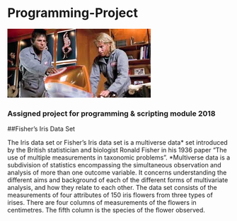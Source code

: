 # Programming-Project
![](Zoolander.jpg)
### Assigned project for programming &amp; scripting module 2018
##Fisher’s Iris Data Set

The Iris data set or Fisher’s Iris data set is a multiverse data* set introduced by the British statistician and biologist Ronald Fisher in his 1936 paper “The use of multiple measurements in taxonomic problems”.
*Multiverse data is a subdivision of statistics encompassing the simultaneous observation and analysis of more than one outcome variable. It concerns understanding the different aims and background of each of the different forms of multivariate analysis, and how they relate to each other.
The data set consists of the measurements of four attributes of 150 iris flowers from three types of irises. There are four columns of measurements of the flowers in centimetres. The fifth column is the species of the flower observed.

